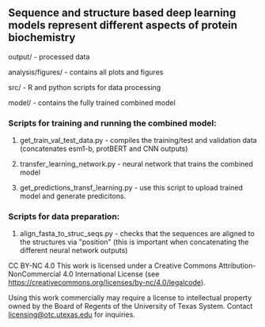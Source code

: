 ## Sequence and structure based deep learning models represent different aspects of protein biochemistry

output/ - processed data

analysis/figures/ - contains all plots and figures

src/ - R and python scripts for data processing

model/ - contains the fully trained combined model



### Scripts for training and running the combined model:

1) get_train_val_test_data.py - compiles the training/test and validation data (concatenates esm1-b, protBERT and CNN outputs)

2) transfer_learning_network.py - neural network that trains the combined model

3) get_predictions_transf_learning.py - use this script to upload trained model and generate predicitons. 


### Scripts for data preparation:

1) align_fasta_to_struc_seqs.py - checks that the sequences are aligned to the structures via "position" (this is important when concatenating the different neural network outputs)



CC BY-NC 4.0 This work is licensed under a Creative Commons Attribution-NonCommercial 4.0 International License (see https://creativecommons.org/licenses/by-nc/4.0/legalcode).

Using this work commercially may require a license to intellectual property owned by the Board of Regents of the University of Texas System. Contact licensing@otc.utexas.edu for inquiries.
